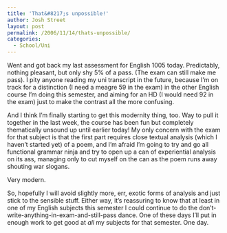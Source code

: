 ```yaml
---
title: 'That&#8217;s unpossible!'
author: Josh Street
layout: post
permalink: /2006/11/14/thats-unpossible/
categories:
  - School/Uni
---
```

Went and got back my last assessment for English 1005 today. Predictably, nothing pleasant, but only shy 5% of a pass. (The exam can still make me pass). I pity anyone reading my uni transcript in the future, because I&#8217;m on track for a distinction (I need a meagre 59 in the exam) in the other English course I&#8217;m doing this semester, and aiming for an HD (I would need 92 in the exam) just to make the contrast all the more confusing.

And I think I&#8217;m finally starting to get this modernity thing, too. Way to pull it together in the last week, the course has been fun but completely thematically unsound up until earlier today! My only concern with the exam for that subject is that the first part requires close textual analysis (which I haven&#8217;t started yet) of a poem, and I&#8217;m afraid I&#8217;m going to try and go all functional grammar ninja and try to open up a can of experiential analysis on its ass, managing only to cut myself on the can as the poem runs away shouting war slogans.

Very modern.

So, hopefully I will avoid slightly more, err, exotic forms of analysis and just stick to the sensible stuff. Either way, it&#8217;s reassuring to know that at least in one of my English subjects this semester I could continue to do the don&#8217;t-write-anything-in-exam-and-still-pass dance. One of these days I&#8217;ll put in enough work to get good at *all* my subjects for that semester. One day.
